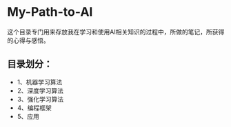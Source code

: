 # My-Path-to-AI

这个目录专门用来存放我在学习和使用AI相关知识的过程中，所做的笔记，所获得的心得与感悟。

## 目录划分：

- 1、机器学习算法
- 2、深度学习算法
- 3、强化学习算法
- 4、编程框架
- 5、应用
